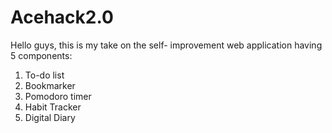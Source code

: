 # Acehack2.0

Hello guys, this is my take on the self- improvement web application having 5 components:
1. To-do list
2. Bookmarker
3. Pomodoro timer
4. Habit Tracker 
5. Digital Diary 
